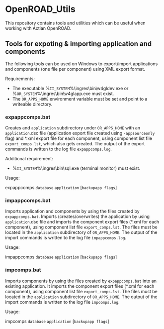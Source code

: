 # OpenROAD_Utils

This repository contains tools and utilities which can be useful when working with Actian OpenROAD.

## Tools for expoting & importing application and components ##

The following tools can be used on Windows to export/import applications and components (one file per component) using XML export format.

Requirements:

- The executable %`II_SYSTEM`%\ingres\bin\w4gldev.exe or %`OR_SYSTEM`%\ingres\bin\w4glapp.exe must exist.
- The `OR_APPS_HOME` environment variable must be set and point to a writeable directory.

### expappcomps.bat ###

Creates and `application` subdirectory under `OR_APPS_HOME` with an `application`.dsc file (application export file created using `-appsourceonly` flag) and *.xml export file for each component, using component list file `export_comps.lst`, which also gets created.
The output of the export commands is written to the log file `expappcomps.log`. 

Additional requirement:

- %`II_SYSTEM`%\ingres\bin\sql.exe (terminal monitor) must exist.

Usage:

expappcomps `database` `application` [`backupapp flags`]

### impappcomps.bat ###

Imports application and components by using the files created by `expappcomps.bat`.
Imports (creates/overwrites) the application by using `application`.dsc file and imports the component export files (*.xml for each component), using component list file `export_comps.lst`.
The files must be located in the `application` subdirectory of `OR_APPS_HOME`.
The output of the import commands is written to the log file `impappcomps.log`. 

Usage:

impappcomps `database` `application` [`backupapp flags`]

### impcomps.bat ###

Imports components by using the files created by `expappcomps.bat` into an existing application.
It imports the component export files (*.xml for each component), using component list file `export_comps.lst`.
The files must be located in the `application` subdirectory of `OR_APPS_HOME`.
The output of the import commands is written to the log file `impcomps.log`. 

Usage:

impcomps `database` `application` [`backupapp flags`]
